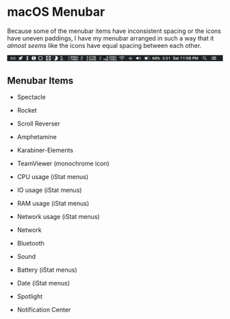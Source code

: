 # macOS Menubar

Because some of the menubar items have inconsistent spacing or the icons have uneven paddings, I have my menubar arranged in such a way that it *almost seems* like the icons have equal spacing between each other.

![menubar][menubar]

## Menubar Items

* Spectacle

* Rocket

* Scroll Reverser

* Amphetamine

* Karabiner-Elements

* TeamViewer (monochrome icon)

* CPU usage (iStat menus)

* IO usage (iStat menus)

* RAM usage (iStat menus)

* Network usage (iStat menus)

* Network

* Bluetooth

* Sound

* Battery (iStat menus)

* Date (iStat menus)

* Spotlight

* Notification Center

[menubar]: https://github.com/b-ggs/macos-configs/blob/master/macos/_assets/menubar.png
